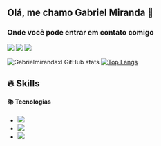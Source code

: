 

<!--
**Gabrielmirandaxl/Gabrielmirandaxl** is a ✨ _special_ ✨ repository because its `README.md` (this file) appears on your GitHub profile.

Here are some ideas to get you started:

- 🔭 I’m currently working on ...
- 🌱 I’m currently learning ...
- 👯 I’m looking to collaborate on ...
- 🤔 I’m looking for help with ...
- 💬 Ask me about ...
- 📫 How to reach me: ...
- 😄 Pronouns: ...
- ⚡ Fun fact: ...
--><h2>Olá, me chamo Gabriel Miranda 👋 </h2>
<h3>Onde você pode entrar em contato comigo</h3>

<a href="https://api.whatsapp.com/send?phone=+5581984021703&text=Olá Gabriel, tudo bom?" target="_blank"><img src="https://img.shields.io/badge/WhatsApp-25D366?style=for-the-badge&logo=whatsapp&logoColor=white"></a>
<a href="https://www.linkedin.com/in/gabriel-miranda-1b9961203/" target="_blank"><img src="https://img.shields.io/badge/LinkedIn-0077B5?style=for-the-badge&logo=linkedin&logoColor=white"></a>
<a href="https://www.instagram.com/gabriel__miranda.null/" target="_blank"><img src="
https://img.shields.io/badge/Instagram-E4405F?style=for-the-badge&logo=instagram&logoColor=white"></a>

![Gabrielmirandaxl GitHub stats](https://github-readme-stats.vercel.app/api?username=Gabrielmirandaxl&show_icons=true&theme=radical)
[![Top Langs](https://github-readme-stats.vercel.app/api/top-langs/?username=Gabrielmirandaxl&layout=compact&theme=radical)](https://github.com/anuraghazra/github-readme-stats)

<h2>🔥 Skills</h2>
<h4>📚 Tecnologias</h4>
<ul><li><img src="https://img.shields.io/badge/HTML5-E34F26?style=for-the-badge&logo=html5&logoColor=white"></li> <li><img src="https://img.shields.io/badge/CSS3-1572B6?style=for-the-badge&logo=css3&logoColor=white"></li> 
<li><img src="https://img.shields.io/badge/JavaScript-F7DF1E?style=for-the-badge&logo=javascript&logoColor=black"></li></ul>




